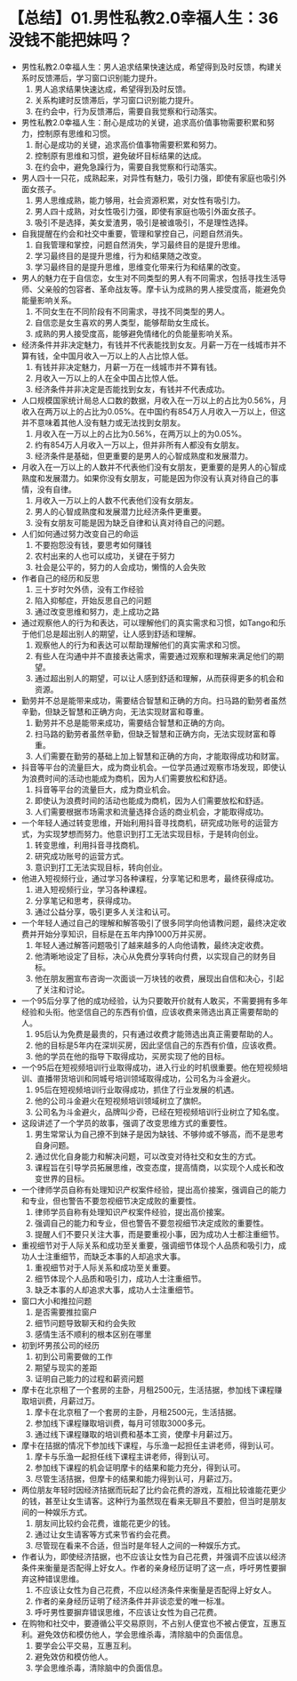 # 【总结】01.男性私教2.0幸福人生：36没钱不能把妹吗？

-   男性私教2.0幸福人生：男人追求结果快速达成，希望得到及时反馈，构建关系时反馈滞后，学习窗口识别能力提升。
    1.  男人追求结果快速达成，希望得到及时反馈。
    2.  关系构建时反馈滞后，学习窗口识别能力提升。
    3.  在约会中，行为反馈滞后，需要自我觉察和行动落实。
-   男性私教2.0幸福人生：耐心是成功的关键，追求高价值事物需要积累和努力，控制原有思维和习惯。
    1.  耐心是成功的关键，追求高价值事物需要积累和努力。
    2.  控制原有思维和习惯，避免破坏目标结果的达成。
    3.  在约会中，避免急躁行为，需要自我觉察和行动落实。
-   男人四十一只花，成熟起来，对异性有魅力，吸引力强，即使有家庭也吸引外面女孩子。
    1.  男人思维成熟，能力够用，社会资源积累，对女性有吸引力。
    2.  男人四十成熟，对女性吸引力强，即使有家庭也吸引外面女孩子。
    3.  吸引不是选择，美女爱渣男，吸引是被谁吸引，不是理性选择。
-   自我提醒在约会和社交中重要，管理和掌控自己，问题自然消失。
    1.  自我管理和掌控，问题自然消失，学习最终目的是提升思维。
    2.  学习最终目的是提升思维，行为和结果随之改变。
    3.  学习最终目的是提升思维，思维变化带来行为和结果的改变。
-   男人的魅力在于自信恋，女生对不同类型的男人有不同需求，包括寻找生活导师、父亲般的包容者、革命战友等。摩卡认为成熟的男人接受度高，能避免负能量影响关系。
    1.  不同女生在不同阶段有不同需求，寻找不同类型的男人。
    2.  自信恋是女生喜欢的男人类型，能够帮助女生成长。
    3.  成熟的男人接受度高，能够避免情绪化的负能量影响关系。
-   经济条件并非决定魅力，有钱并不代表能找到女友。月薪一万在一线城市并不算有钱，全中国月收入一万以上的人占比惊人低。
    1.  有钱并非决定魅力，月薪一万在一线城市并不算有钱。
    2.  月收入一万以上的人在全中国占比惊人低。
    3.  经济条件并非决定是否能找到女友，有钱并不代表成功。
-   人口规模国家统计局总人口数的数据，月收入在一万以上的占比为0.56%，月收入在两万以上的占比为0.05%。在中国约有854万人月收入一万以上，但这并不意味着其他人没有魅力或无法找到女朋友。
    1.  月收入在一万以上的占比为0.56%，在两万以上的为0.05%。
    2.  约有854万人月收入一万以上，但并非所有人都没有女朋友。
    3.  经济条件是基础，但更重要的是男人的心智成熟度和发展潜力。
-   月收入在一万以上的人数并不代表他们没有女朋友，更重要的是男人的心智成熟度和发展潜力。如果你没有女朋友，可能是因为你没有认真对待自己的事情，没有自律。
    1.  月收入一万以上的人数不代表他们没有女朋友。
    2.  男人的心智成熟度和发展潜力比经济条件更重要。
    3.  没有女朋友可能是因为缺乏自律和认真对待自己的问题。
-   人们如何通过努力改变自己的命运
    1.  不要抱怨没有钱，要思考如何赚钱
    2.  农村出来的人也可以成功，关键在于努力
    3.  社会是公平的，努力的人会成功，懒惰的人会失败
-   作者自己的经历和反思
    1.  三十岁时欠外债，没有工作经验
    2.  陷入抑郁症，开始反思自己的问题
    3.  通过改变思维和努力，走上成功之路
-   通过观察他人的行为和表达，可以理解他们的真实需求和习惯，如Tango和乐于他们总是超出别人的期望，让人感到舒适和理解。
    1.  观察他人的行为和表达可以帮助理解他们的真实需求和习惯。
    2.  有些人在沟通中并不直接表达需求，需要通过观察和理解来满足他们的期望。
    3.  通过超出别人的期望，可以让人感到舒适和理解，从而获得更多的机会和资源。
-   勤劳并不总是能带来成功，需要结合智慧和正确的方向。扫马路的勤劳者虽然辛勤，但缺乏智慧和正确方向，无法实现财富和尊重。
    1.  勤劳并不总是能带来成功，需要结合智慧和正确的方向。
    2.  扫马路的勤劳者虽然辛勤，但缺乏智慧和正确方向，无法实现财富和尊重。
    3.  人们需要在勤劳的基础上加上智慧和正确的方向，才能取得成功和财富。
-   抖音等平台的流量巨大，成为商业机会。一位学员通过观察市场发现，即使认为浪费时间的活动也能成为商机，因为人们需要放松和舒适。
    1.  抖音等平台的流量巨大，成为商业机会。
    2.  即使认为浪费时间的活动也能成为商机，因为人们需要放松和舒适。
    3.  人们需要根据市场需求和流量选择合适的商业机会，才能取得成功。
-   一个年轻人通过转变思维，开始利用抖音寻找商机，研究成功账号的运营方式，为实现梦想而努力。他意识到打工无法实现目标，于是转向创业。
    1.  转变思维，利用抖音寻找商机。
    2.  研究成功账号的运营方式。
    3.  意识到打工无法实现目标，转向创业。
-   他进入短视频行业，通过学习各种课程，分享笔记和思考，最终获得成功。
    1.  进入短视频行业，学习各种课程。
    2.  分享笔记和思考，获得成功。
    3.  通过公益分享，吸引更多人关注和认可。
-   一个年轻人通过自己的理解和解答吸引了很多同学向他请教问题，最终决定收费并开始分享知识，目标是在五年内挣1000万并买房。
    1.  年轻人通过解答问题吸引了越来越多的人向他请教，最终决定收费。
    2.  他清晰地设定了目标，决心从免费分享转向付费，以实现自己的财务目标。
    3.  他在朋友圈宣布咨询一次面谈一万块钱的收费，展现出自信和决心，引起了关注和讨论。
-   一个95后分享了他的成功经验，认为只要敢开价就有人敢买，不需要拥有多年经验和头衔。他坚信自己的东西有价值，应该收费来筛选出真正需要帮助的人。
    1.  95后认为免费是最贵的，只有通过收费才能筛选出真正需要帮助的人。
    2.  他的目标是5年内在深圳买房，因此坚信自己的东西有价值，应该收费。
    3.  他的学员在他的指导下取得成功，买房实现了他的目标。
-   一个95后在短视频培训行业取得成功，进入行业的时机很重要。他在短视频培训、直播带货培训和同城号培训领域取得成功，公司名为斗金避火。
    1.  95后在短视频培训行业取得成功，抓住了行业发展的机遇。
    2.  他的公司斗金避火在短视频培训领域树立了旗帜。
    3.  公司名为斗金避火，品牌叫少奇，已经在短视频培训行业树立了知名度。
-   这段讲述了一个学员的故事，强调了改变思维方式的重要性。
    1.  男生常常认为自己撩不到妹子是因为缺钱、不够帅或不够高，而不是思考自身问题。
    2.  通过优化自身能力和解决问题，可以改变对待社交和女生的方式。
    3.  课程旨在引导学员拓展思维，改变态度，提高情商，以实现个人成长和改变世界的目标。
-   一个律师学员自称有处理知识产权案件经验，提出高价接案，强调自己的能力和专业，但也警告不要忽视细节决定成败的重要性。
    1.  律师学员自称有处理知识产权案件经验，提出高价接案。
    2.  强调自己的能力和专业，但也警告不要忽视细节决定成败的重要性。
    3.  提醒人们不要只关注大事，而是要重视小事，因为成功人士都注重细节。
-   重视细节对于人际关系和成功至关重要，强调细节体现个人品质和吸引力，成功人士注重细节，而缺乏本事的人却追求大事。
    1.  重视细节对于人际关系和成功至关重要。
    2.  细节体现个人品质和吸引力，成功人士注重细节。
    3.  缺乏本事的人却追求大事，成功人士注重细节。
-   窗口大小和推拉问题
    1.  是否需要推拉窗户
    2.  细节问题导致聊天和约会失败
    3.  感情生活不顺利的根本区别在哪里
-   初到坏男孩公司的经历
    1.  初到公司需要做的工作
    2.  期望与现实的差距
    3.  证明自己能力的过程和薪资问题
-   摩卡在北京租了一个套房的主卧，月租2500元，生活拮据，参加线下课程赚取培训费，月薪过万。
    1.  摩卡在北京租了一个套房的主卧，月租2500元，生活拮据。
    2.  参加线下课程赚取培训费，每月可领取3000多元。
    3.  通过线下课程赚取的培训费和基本工资，使摩卡月薪过万。
-   摩卡在拮据的情况下参加线下课程，与乐渔一起担任主讲老师，得到认可。
    1.  摩卡与乐渔一起担任线下课程主讲老师，得到认可。
    2.  参加线下课程的机会证明摩卡的结果和能力充分，得到认可。
    3.  尽管生活拮据，但摩卡的结果和能力得到认可，月薪过万。
-   两位朋友年轻时因经济拮据而玩起了比约会花费的游戏，互相比较谁能花更少的钱，甚至让女生请客。这种行为虽然现在看来无聊且不要脸，但当时是朋友间的一种娱乐方式。
    1.  朋友间比较约会花费，谁能花更少的钱。
    2.  通过让女生请客等方式来节省约会花费。
    3.  尽管现在看来不合适，但当时是年轻人之间的一种娱乐方式。
-   作者认为，即使经济拮据，也不应该让女性为自己花费，并强调不应该以经济条件来衡量是否配得上好女人。作者的亲身经历证明了这一点，呼吁男性要摒弃这种错误思维。
    1.  不应该让女性为自己花费，不应以经济条件来衡量是否配得上好女人。
    2.  作者的亲身经历证明了经济条件并非谈恋爱的唯一标准。
    3.  呼吁男性要摒弃错误思维，不应该让女性为自己花费。
-   在购物和社交中，要遵循公平交易原则，不占别人便宜也不被占便宜，互惠互利。避免效仿和模仿他人，学会思维杀毒，清除脑中的负面信息。
    1.  要学会公平交易，互惠互利。
    2.  避免效仿和模仿他人。
    3.  学会思维杀毒，清除脑中的负面信息。